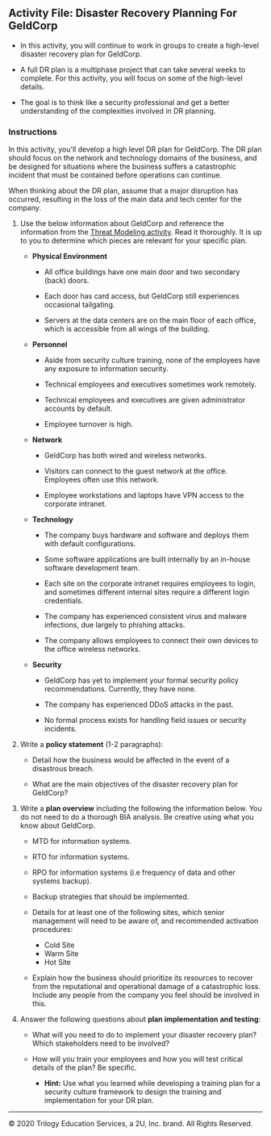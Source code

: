 ## Activity File: Disaster Recovery Planning For GeldCorp

* In this activity, you will continue to work in groups to create a high-level disaster recovery plan for GeldCorp.

* A full DR plan is a multiphase project that can take several weeks to complete. For this activity, you will focus on some of the high-level details.

* The goal is to think like a security professional and get a better understanding of the complexities involved in DR planning.

### Instructions

In this activity, you'll develop a high level DR plan for GeldCorp. The DR plan should focus on the network and technology domains of the business, and be designed for situations where the business suffers a catastrophic incident that must be contained before operations can continue.  

When thinking about the DR plan, assume that a major disruption has occurred, resulting in the loss of the main data and tech center for the company. 

1. Use the below information about GeldCorp and reference the information from the [Threat Modeling activity](../../../2/Activities/03_Threat_Modeling/Solved). Read it thoroughly. It is up to you to determine which pieces are relevant for your specific plan. 

    - **Physical Environment**

      - All office buildings have one main door and two secondary (back) doors.

      - Each door has card access, but GeldCorp still experiences occasional tailgating.

      - Servers at the data centers are on the main floor of each office, which is accessible from all wings of the building.

    - **Personnel**

      - Aside from security culture training, none of the employees have any exposure to information security.

      - Technical employees and executives sometimes work remotely.

      - Technical employees and executives are given administrator accounts by default.

      - Employee turnover is high.

    - **Network**

      - GeldCorp has both wired and wireless networks.

      - Visitors can connect to the guest network at the office. Employees often use this network.

      - Employee workstations and laptops have VPN access to the corporate intranet.

    - **Technology**

      - The company buys hardware and software and deploys them with default configurations.

      - Some software applications are built internally by an in-house software development team.

      - Each site on the corporate intranet requires employees to login, and sometimes different internal sites require a different login credentials.

      - The company has experienced consistent virus and malware infections, due largely to phishing attacks.

      - The company allows employees to connect their own devices to the office wireless networks.

    - **Security**

      - GeldCorp has yet to implement your formal security policy recommendations. Currently, they have none.

      - The company has experienced DDoS attacks in the past.

      - No formal process exists for handling field issues or security incidents.

2. Write a **policy statement** (1-2 paragraphs):

    - Detail how the business would be affected in the event of a disastrous breach.

    - What are the main objectives of the disaster recovery plan for GeldCorp?

3. Write a **plan overview** including the following the information below. You do not need to do a thorough BIA analysis. Be creative using what you know about GeldCorp.
    - MTD for information systems.
    - RTO for information systems.
    - RPO for information systems (i.e frequency of data and other systems backup).
    - Backup strategies that should be implemented.
    - Details for at least one of the following sites, which senior management will need to be aware of, and recommended activation procedures: 
      - Cold Site 
      - Warm Site 
      - Hot Site 

    - Explain how the business should prioritize its resources to recover from the reputational and operational damage of a catastrophic loss. Include any people from the company you feel should be involved in this.

4. Answer the following questions about **plan implementation and testing**:

    - What will you need to do to implement your disaster recovery plan? Which stakeholders need to be involved? 

    - How will you train your employees and how you will test critical details of the plan? Be specific.

       - **Hint:** Use what you learned while developing a training plan for a security culture framework to design the training and implementation for your DR plan.
---
© 2020 Trilogy Education Services, a 2U, Inc. brand. All Rights Reserved.
